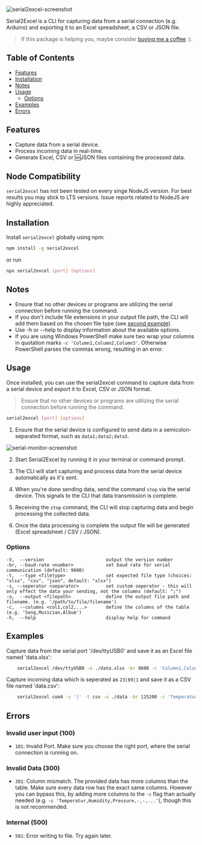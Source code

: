 ![serial2excel-screenshot](https://github.com/quentinmax/Serial2Excel/assets/82818659/62dfc98d-ba84-4372-884c-3d69e31e5d01)

Serial2Excel is a CLI for capturing data from a serial connection (e.g. Arduino) and exporting it to an Excel spreadsheet, a CSV or JSON file.

> If this package is helping you, maybe consider [buying me a coffee](https://www.buymeacoffee.com/quentinhoehne) :).

## Table of Contents

- [Features](#features)
- [Installation](#installation)
- [Notes](#notes)
- [Usage](#usage)
  - [Options](#options)
- [Examples](#examples)
- [Errors](#errors)

## Features

- Capture data from a serial device.
- Process incoming data in real-time.
- Generate Excel, CSV or 🆕JSON files containing the processed data.

## Node Compatibility

`serial2excel` has not been tested on every singe NodeJS version. For best results you may stick to LTS versions. Issue reports related to NodeJS are highly appreciated.

## Installation

Install `serial2excel` globally using npm:

```bash
npm install -g serial2excel
```

or run

```bash
npx serial2excel [port] [options]
```

## Notes

- Ensure that no other devices or programs are utilizing the serial connection before running the command.
- If you don't include file extensions in your output file path, the CLI will add them based on the chosen file type (see [second example](#examples)).
- Use -h or --help to display information about the available options.
- If you are using Windows PowerShell make sure two wrap your columns in quotation marks `-c 'Column1,Column2,Column3'`. Otherwise PowerShell parses the commas wrong, resulting in an error.

## Usage

Once installed, you can use the serial2excel command to capture data from a serial device and export it to Excel, CSV or JSON format.

> Ensure that no other devices or programs are utilizing the serial connection before running the command.

```bash
serial2excel [port] [options]
```

1. Ensure that the serial device is configured to send data in a semicolon-separated format, such as `data1;data2;data3`.

![serial-monitor-screenshot](https://github.com/quentinmax/Serial2Excel/assets/82818659/7ce5d819-2d70-4066-87b4-b1109e74b2eb)

2. Start Serial2Excel by running it in your terminal or command prompt.

3. The CLI will start capturing and process data from the serial device automatically as it's sent.

4. When you're done sending data, send the command `stop` via the serial device. This signals to the CLI that data transmission is complete.

5. Receiving the `stop` command, the CLI will stop capturing data and begin processing the collected data.

6. Once the data processing is complete the output file will be generated (Excel spreadsheet / CSV / JSON).

### Options

```
-V,  --version                       output the version number
-br, --baud-rate <number>            set baud rate for serial communication (default: 9600)
-t,  --type <filetype>               set expected file type (choices: "xlsx", "csv", "json", default: "xlsx")
-s, --seperator <separator>          set custom seperator - this will only effect the data your sending, not the columns (default: ";")
-o,  --output <filepath>             define the output file path and filename. (e.g. '/path/to/file/filename')
-c,  --columns <col1,col2,...>       define the columns of the table (e.g. 'Song,Musician,Album')
-h,  --help                          display help for command
```

## Examples

Capture data from the serial port '/dev/ttyUSB0' and save it as an Excel file named 'data.xlsx':

```bash
    serial2excel /dev/ttyUSB0 -o ./data.xlsx -br 9600 -c 'Column1,Column2,Column3'
```

Capture incoming data which is seperated as `23|69|1` and save it as a CSV file named 'data.csv':

```bash
    serial2excel com4 -s '|' -t csv -o ./data -br 115200 -c 'Temperature,Humidity,Pressure'
```

## Errors

### Invalid user input (100)

- `101`: Invalid Port. Make sure you choose the right port, where the serial connection is running on.

### Invalid Data (300)

- `301`: Column mismatch. The provided data has more columns than the table. Make sure every data row has the exact same columns. However you can bypass this, by adding more columns to the `-c` flag than actually needed (e.g. `-c 'Temperatur,Humidity,Pressure,-,-,...'`), though this is not recommended.

### Internal (500)

- `501`: Error writing to file. Try again later.

